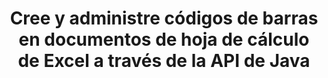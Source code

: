 ---
############################# Static ############################
layout: "auto-gen-gist"
draft: false
path: "es/assembly/java/barcode/xlt/"
otherformats: XLS XLSX XLSM XLTX XLTM XLSB ODS 

############################# Head ############################
head_title: "Genere una imagen de códigos de barras e insértela en una hoja de cálculo de Excel a través de la API de Java"
head_description: "GroupDocs.Assembly Java API permite a los programadores generar y agregar imágenes de códigos de barras dentro de documentos de hojas de cálculo de Excel (XLS, XLT, XLSX, XLSM, XLTX, XLTM y XLSB)."

############################# Header ############################
title: "Cree y administre códigos de barras en documentos de hoja de cálculo de Excel a través de la API de Java"
description: "GroupDocs.Assembly Java API permite a los desarrolladores de software generar y administrar mediante programación códigos de barras en documentos de hojas de cálculo de Excel dentro de aplicaciones Java y JSP."

######################### Download Button #######################
button:
    enable: true

############################# About ############################
about:
    enable: true
    title: "¿Cómo generar imágenes de código de barras en hojas de cálculo?"
    content: |
       El programa de software de hoja de cálculo es una herramienta útil que permite a los usuarios almacenar, analizar e informar sobre grandes cantidades de datos. GroupDocs.Assembly es una excelente API de Java que facilita a los desarrolladores de software la creación, organización e impresión de imágenes de códigos de barras dentro de una hoja de cálculo de Excel. Los códigos de barras son códigos digitales que almacenan información legible por máquina que brinda velocidad y precisión a los sistemas de inventario. Con GroupDocs.Assembly Java API puede dibujar mediante programación numerosas imágenes de códigos de barras 1D y 2D con texto personalizado, apariencia y diferentes tipos de codificación dentro de la hoja de cálculo de Microsoft Excel. La API también facilita a los usuarios la administración de sus códigos de barras y no requiere la instalación de ningún software externo o herramienta de terceros. Admite funciones como la modificación del tamaño de la imagen del código de barras, la configuración de los colores de primer plano y de fondo, el ajuste del tamaño de la fuente, el ajuste de la resolución de la imagen del código de barras, la corrección automática del texto del código de barras y muchas más. 

############################# content ############################
steps:
    enable: true
    block:
    - title_left: "Cree códigos de barras en XLT hojas de cálculo a través de Java"
      content_left: |
       GroupDocs.Assembly Java brinda soporte completo para crear y administrar códigos de barras dentro de la hoja de cálculo XLT. El siguiente código Java demuestra cómo crear e insertar imágenes de códigos de barras dentro de un documento de hoja de cálculo de Microsoft Excel.

      title_right: "Cómo agregar imágenes de código de barras en el archivo XLT"
      content_right: |
       * Cree una instancia de [DocumentAssembler](https://apireference.groupdocs.com/assembly/java/com.groupdocs.assembly/DocumentAssembler)
       * Llame a [AssembleDocument](https://apireference.groupdocs.com/assembly/java/com.groupdocs.assembly/DocumentAssembler#assembleDocument-java.io.InputStream-java.io.OutputStream-com.groupdocs.assembly.DataSourceInfo...-) método con los siguientes parámetros
          * Stream para leer un documento de plantilla.
          * Stream para escribir el documento resultante.
          * Opciones de carga y guardado de documentos.
          * Detalles Información sobre los objetos de origen de datos que se utilizarán.

      gisthash: "d597241fa3f68e3945a19ef3231070eb"
      gistfile: "create_barcodes_in_spreadsheet_file.java"

    - title_left: "Requisitos del sistema"
      content_left: |
        Las API de GroupDocs.Assembly Java son compatibles con todas las principales plataformas y sistemas operativos. Puede generar documentos en Microsoft Word, Excel, PowerPoint, Outlook, OpenOffice y más de 50 formatos. Para obtener una guía completa de requisitos del sistema, visite [requisitos del sistema](https://docs.groupdocs.com/assembly/java/system-requirements/) Antes de ejecutar el código a continuación, asegúrese de tener los siguientes requisitos previos instalados en su sistema:
         * Sistemas Operativos: Microsoft Windows, Linux, Mac OS
         * Compatibilidad con versiones de Java: J2SE 7.0 (1.7), J2SE 8.0 (1.8) o superior
         * Obtenga la última versión de las API Java de GroupDocs.Assembly de [Maven](https://mvnrepository.com/artifact/com.groupdocs/groupdocs-assembly/)
        
      title_right: "Por qué usar GroupDocs.Assembly"
      content_right: |
        * Cree documentos personalizados a partir de plantillas.
        * Adjunte dinámicamente archivos adjuntos de correo electrónico.
        * No se requiere software adicional para crear y automatizar documentos.
        * Genera un documento de salida basado en la fuente de datos.
        * Insertar dinámicamente el contenido del documento en el informe
        * Aplicar fórmula durante el montaje de la hoja de cálculo.
        * Proporciona soporte para múltiples formatos de datos
        * Soporte de operaciones de datos secuenciales.

demos:
    enable: true
        

more_formats:
    enable: true


back_to_top:
    enable: true
---